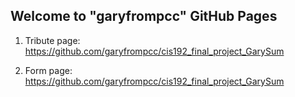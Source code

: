 ## Welcome to "garyfrompcc" GitHub Pages

1. Tribute page: 
https://github.com/garyfrompcc/cis192_final_project_GarySum

2. Form page: 
https://github.com/garyfrompcc/cis192_final_project_GarySum







